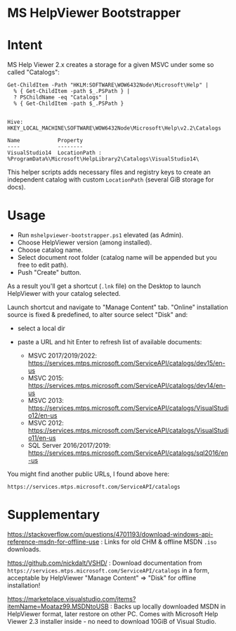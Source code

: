 
MS HelpViewer Bootstrapper
==========================

# Intent

MS Help Viewer 2.x creates a storage for a given MSVC under some so called "Catalogs":

```
Get-ChildItem -Path "HKLM:SOFTWARE\WOW6432Node\Microsoft\Help" |
  % { Get-ChildItem -path $_.PSPath } |
  ? PSChildName -eq "Catalogs" |
  % { Get-ChildItem -path $_.PSPath }


Hive: HKEY_LOCAL_MACHINE\SOFTWARE\WOW6432Node\Microsoft\Help\v2.2\Catalogs

Name            Property
----            --------
VisualStudio14  LocationPath : %ProgramData%\Microsoft\HelpLibrary2\Catalogs\VisualStudio14\
```

This helper scripts adds necessary files and registry keys to create an independent catalog with
custom `LocationPath` (several GiB storage for docs).

# Usage

* Run `mshelpviewer-bootstrapper.ps1` elevated (as Admin).
* Choose HelpViewer version (among installed).
* Choose catalog name.
* Select document root folder (catalog name will be appended but you free to edit path).
* Push "Create" button.

As a result you'll get a shortcut (`.lnk` file) on the Desktop to launch HelpViewer with your
catalog selected.

Launch shortcut and navigate to "Manage Content" tab. "Online" installation source is fixed &
predefined, to alter source select "Disk" and:

* select a local dir
* paste a URL and hit Enter to refresh list of available documents:

    * MSVC 2017/2019/2022: https://services.mtps.microsoft.com/ServiceAPI/catalogs/dev15/en-us
    * MSVC 2015: https://services.mtps.microsoft.com/ServiceAPI/catalogs/dev14/en-us
    * MSVC 2013: https://services.mtps.microsoft.com/ServiceAPI/catalogs/VisualStudio12/en-us
    * MSVC 2012: https://services.mtps.microsoft.com/ServiceAPI/catalogs/VisualStudio11/en-us
    * SQL Server 2016/2017/2019: https://services.mtps.microsoft.com/ServiceAPI/catalogs/sql2016/en-us

You might find another public URLs, I found above here:

    https://services.mtps.microsoft.com/ServiceAPI/catalogs

# Supplementary

https://stackoverflow.com/questions/4701193/download-windows-api-reference-msdn-for-offline-use
:   Links for old CHM & offline MSDN `.iso` downloads.

https://github.com/nickdalt/VSHD/
:   Download documentation from `https://services.mtps.microsoft.com/ServiceAPI/catalogs` in a form,
    acceptable by HelpViewer "Manage Content" => "Disk" for offline installation!

https://marketplace.visualstudio.com/items?itemName=Moataz99.MSDNtoUSB
:   Backs up locally downloaded MSDN in HelpViewer format, later restore on other PC. Comes with
    Microsoft Help Viewer 2.3 installer inside - no need to download 10GiB of Visual Studio.

